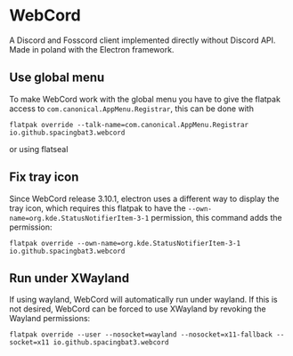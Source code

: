 # WebCord
A Discord and Fosscord client implemented directly without Discord API. Made in poland with the Electron framework.

## Use global menu
To make WebCord work with the global menu you have to give the flatpak access to `com.canonical.AppMenu.Registrar`, this can be done with
```
flatpak override --talk-name=com.canonical.AppMenu.Registrar io.github.spacingbat3.webcord
```
or using flatseal

## Fix tray icon
Since WebCord release 3.10.1, electron uses a different way to display the tray icon, which requires this flatpak to have the `--own-name=org.kde.StatusNotifierItem-3-1` permission, this command adds the permission:
```
flatpak override --own-name=org.kde.StatusNotifierItem-3-1 io.github.spacingbat3.webcord
```
## Run under XWayland
If using wayland, WebCord will automatically run under wayland. If this is not desired, WebCord can be forced to use XWayland by revoking the Wayland permissions:
```
flatpak override --user --nosocket=wayland --nosocket=x11-fallback --socket=x11 io.github.spacingbat3.webcord
```
